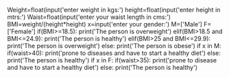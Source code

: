 Weight=float(input('enter weight in kgs:')
height=float(input('enter height in mtrs:')
Waist=float(input('enter your waist length in cms:')
BMI=weight/(height*height)
x=input('enter your gender:')
M=['Male']
F=['Female']
if(BMI>=18.5):
  print('The person is overweight')
elif(BMI>18.5 and BMI<=24.9):
  print('The person is healthy')
elif(BMI>25 and BMI<=29.9):
  print('The person is overweight')
else:
  print('The person is obese')
if x in M:
   if(waist>40):
       print('prone to diseases and have to start a healthy diet')
   else:
       print('The person is healthy')
if x in F:
   if(waist>35):
       print('prone to disease and have to start a healthy diet')
  else:
       print('The person is healthy')

